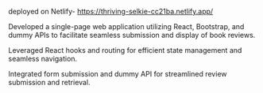 deployed on Netlify- https://thriving-selkie-cc21ba.netlify.app/

Developed a single-page web application utilizing React, Bootstrap, and dummy APIs to facilitate seamless submission and display of book reviews.

Leveraged React hooks and routing for efficient state management and seamless navigation.

Integrated form submission and dummy API for streamlined review submission and retrieval.

